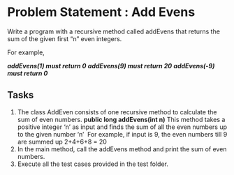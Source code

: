 # Problem Statement : Add Evens

Write a program with a recursive method called addEvens that returns the sum of the given first “n” even integers. ​

For example,

***addEvens(1)  must return 0***
***addEvens(9) must return 20***
***addEvens(-9) must return 0***

## Tasks
1. The class AddEven consists of one recursive method to calculate the sum of even numbers.
**public long addEvens(int n)**
This method takes a positive integer ‘n’ as input and finds the sum of all the even numbers up to the given number ‘n’ ​
For example, if input is 9, the even numbers till 9 are summed up 2+4+6+8 = 20
2. In the main method, call the addEvens method and print the sum of even numbers.
3. Execute all the test cases provided in the test folder.